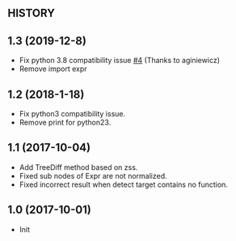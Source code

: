 HISTORY
--------

## 1.3 (2019-12-8)
- Fix python 3.8 compatibility issue [#4](https://github.com/fyrestone/pycode_similar/issues/4) (Thanks to aginiewicz)
- Remove import expr

## 1.2 (2018-1-18)

- Fix python3 compatibility issue.
- Remove print for python23.

## 1.1 (2017-10-04)

- Add TreeDiff method based on zss.
- Fixed sub nodes of Expr are not normalized.
- Fixed incorrect result when detect target contains no function.

## 1.0 (2017-10-01)

- Init
